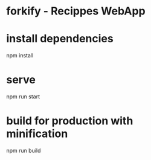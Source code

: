 # forkify - Recippes WebApp

# install dependencies
npm install

# serve
npm run start

# build for production with minification
npm run build
